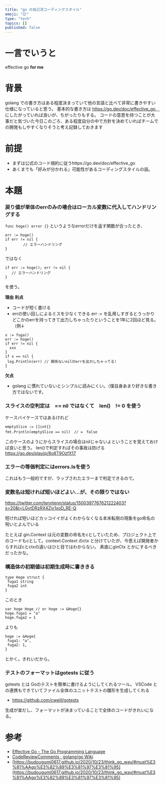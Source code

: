 ```yaml
---
title: "go の自己流コーディングスタイル"
emoji: "😊"
type: "tech"
topics: []
published: false
---
```


# 一言でいうと
effective go **for me**
# 背景
golang での書き方はある程度決まっていて他の言語と比べて非常に書きやすい仕様になっていると思う。
基本的な書き方は
https://go.dev/doc/effective_go　
にしたがっていれば良いが、ちがったりもする。
コードの意思を持つことが大事だと気づいた今日このごろ、ある程度自分の中で方針を決めていればチームでの開発もしやすくなりそうと考え記録しておきます
# 前提
- まずは公式のコード規約に従うhttps://go.dev/doc/effective_go　
- あくまでも「好みが分かれる」可能性があるコーディングスタイルの話。

# 本題
### 戻り値が単体のerrのみの場合はローカル変数に代入してハンドリングする

`func hoge() error {}`
というようなerrorだけを返す関数が合ったとき、

```
err := hoge()
if err != nil {
　　　　　// エラーハンドリング
}
```

ではなく

```
if err := hoge(); err != nil {
   // エラーハンドリング
}
```

を使う。

**理由**
**利点**
- コードが短く書ける
- errの使い回しによるミスを少なくできる
err := を乱用しすぎるとうっかりどこかのerrを持ってきて出力しちゃったりということを1年に2回ほど見る。（例↓
```
x := fuga()
err := hoge()
if err != nil {
  xxx
}
if x == nil {
 log.Println(err) // 関係ないnilのerrを出力しちゃってる!
}
```

**欠点**
- golang に慣れていないとシンプルに読みにくい。（僕自身あまり好きな書き方ではないです。

### スライスの空判定は　== nil ではなくて　len()　!= 0 を使う

ケースバイケースではあるけれど
```
emptySlice := []int{}
fmt.Println(emptySlice == nil)　// =　false
```

このケースのようにからスライスの場合はnilじゃないよということを覚えておけば良いと思う。
len()で判定すればその事故は防げる
https://go.dev/play/p/8o8T9OzfX17

### エラーの等価判定にはerrors.Isを使う

これはもう一般的ですが、ラップされたエラーまで判定できるので。


### 変数名は短ければ短いほどよい…が、その限りではない

https://twitter.com/tenntenn/status/1500397767621222403?s=20&t=LGytDRzRX4Ziv1xoD_RE-Q

短ければ短いほどカッコイイがよくわからなくなる本末転倒の現象をgo命名の呪いとよんでいる

たとえば gin.Context は元の変数の命名をcとしていたため、プロジェクト上でのコードもcとして。context.Context のctx と分けていたが、今思えば開発者からすればcとctxの違いはひと目ではわからない。
素直にginCtx とかにするべきだったかな。


### 構造体の初期値は初期生成時に書ききる

```
type Hoge struct {
 fuga1 string
 fuga2 int
}
```
このとき
```
var hoge Hoge // or hoge := &Hoge{}
hoge.fuga1 = "a"
hoge.fuga2 = 1
```
よりも
```
hoge := &Hoge{
 fuga1: "a",
 fuga2: 1,
}
```
とかく。きれいだから。

### テストのフォーマットはgotests に従う

gotests とは
Goのテストを簡単に書けるようにしてくれるツール。
VSCode との連携もできていてファイル全体のユニットテストの雛形を生成してくれる
- https://github.com/cweill/gotests

生成が楽だし、フォーマットが決まっていることで全体のコードがきれいになる。


# 参考
- [Effective Go - The Go Programming Language](https://go.dev/doc/effective_go)
- [CodeReviewComments · golang/go Wiki](https://github.com/golang/go/wiki/CodeReviewComments)
- [https://budougumi0617.github.io/2020/10/23/think_go_way/#must%E3%81%AAgo%E3%82%89%E3%81%97%E3%81%95](https://budougumi0617.github.io/2020/10/23/think_go_way/#must%E3%81%AAgo%E3%82%89%E3%81%97%E3%81%95)

